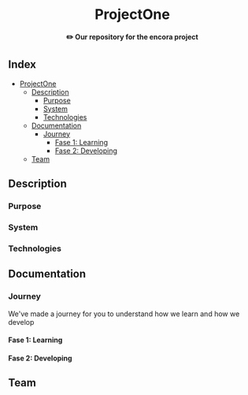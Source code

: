 <div align="center">
    <h1>ProjectOne</h1>
    <b>✏️ Our repository for the encora project</b>
</div>

## Index

-   [ProjectOne](#)
    -   [Description](#description)
        -   [Purpose](#)
        -   [System](#)
        -   [Technologies](#)
    -   [Documentation](#documentation)
        -   [Journey](#Journey)
            -   [Fase 1: Learning](#)
            -   [Fase 2: Developing](#)
    -   [Team](#team)

## Description

### Purpose

### System

### Technologies

## Documentation

### Journey

We've made a journey for you to understand how we learn and how we develop

#### Fase 1: Learning

#### Fase 2: Developing

## Team
